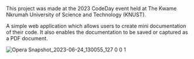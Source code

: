 This project was made at the 2023 CodeDay event held at The Kwame Nkrumah University of Science and Technology (KNUST).

A simple web application which allows users to create mini documentation of their code.
It also enables the documentation to be saved or captured as a PDF document.


![Opera Snapshot_2023-06-24_130055_127 0 0 1](https://github.com/Me45y63/codeday/assets/66312028/144c1af3-e3fc-40c8-9a20-b991650a6c86)
